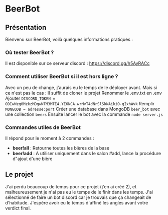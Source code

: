 # BeerBot
## Présentation
Bienvenu sur BeerBot, voilà quelques informations pratiques : 
### Où tester BeerBot ?
Il est disponible sur ce serveur discord : https://discord.gg/h5AyRACc
### Comment utiliser BeerBot si il est hors ligne ?
Avec un peu de change, j'aurais eu le temps de le déployer avant. Mais si ce n'est pas le cas :
Il suffit de cloner le projet
Renommer le .env.txt en .env 
Ajouter `DISCORD_TOKEN = ODIwNzg0MzkzMDgwNTM3MTE4.YE6NCA.wrMvT4dNrSlSkNAikiO-gIxhWvk`
Remplir `MONGODB = adresse:port`
Créer une database dans MongoDB `beer_bot` avec une collection `beers` 
Ensuite lancer le bot avec la commande `node server.js`
### Commandes utiles de BeerBot
Il répond pour le moment à 2 commandes : 
* **beer!all** : Retourne toutes les bières de la base
* **beer!add** : A utiliser uniquement dans le salon #add, lance la procédure d"ajout d'une bière

## Le projet 
J'ai perdu beaucoup de temps pour ce projet (j'en ai créé 2), et malheureusement je n'ai pas eu le temps de le finir dans les temps.
J'ai sélectionné de faire un bot discord car je trouvais que ça changeait de d'habitude.
J'espère avoir eu le temps d'affiné les angles avant votre verdict final.
